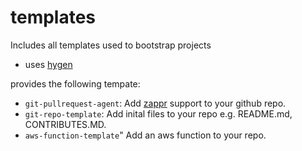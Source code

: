 # templates

Includes all templates used to bootstrap projects 

- uses [hygen](http://www.hygen.io/quick-start)

provides the following tempate:

- `git-pullrequest-agent`: Add [zappr](https://zappr.opensource.zalan.do/login) support to your github repo.
- `git-repo-template`: Add inital files to your repo e.g. README.md, CONTRIBUTES.MD.
- `aws-function-template`" Add an aws function to your repo.

